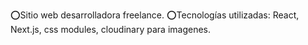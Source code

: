 ⭕Sitio web desarrolladora freelance.
⭕Tecnologías utilizadas: React, Next.js, css modules, cloudinary para imagenes.